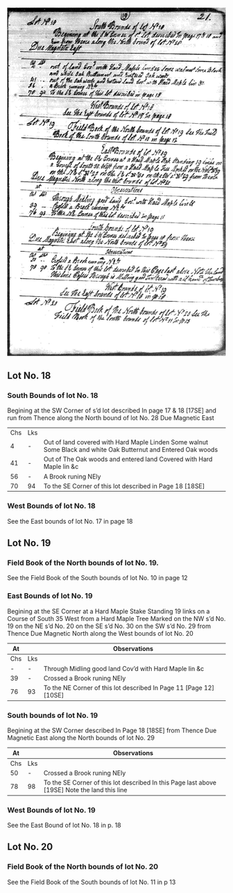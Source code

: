 ![page 19](../image/fieldbook/ovid-page-19.jpg)

## Lot No. 18

### South Bounds of lot No. 18

Begining at the SW Corner of s’d lot described In page 17 & 18 [17SE] and run from Thence along the North bound of lot No. 28 Due Magnetic East

|    |    |   |
| -- | -- | -- |
| Chs | Lks | |
| 4 | - | Out of land covered with Hard Maple Linden Some walnut Some Black and white Oak Butternut and Entered Oak woods |
| 41 | - | Out of The Oak woods and entered land Covered with Hard Maple lin &c |
| 56 | - | A Brook runing NEly |
| 70 | 94 | To the SE Corner of this lot described in Page 18 [18SE] |

### West Bounds of lot No. 18

See the East bounds of lot No. 17 in page 18

## Lot No. 19

### Field Book of the North bounds of lot No. 19.

See the Field Book of the South bounds of lot No. 10 in page 12

### East Bounds of lot No. 19

Begining at the SE Corner at a Hard Maple Stake Standing 19 links on a Course of South 35 West from a Hard Maple Tree Marked on the NW s’d No. 19 on the NE s’d No. 20 on the SE s’d No. 30 on the SW s’d No. 29 from Thence Due Magnetic North along the West bounds of lot No. 20

| At |    | Observations |
| -- | -- | ------------ |
| Chs | Lks | |
| - | - | Through Midling good land Cov’d with Hard Maple lin &c |
| 39 | - | Crossed a Brook runing NEly |
| 76 | 93 | To the NE Corner of this lot described In Page 11 [Page 12] [10SE] |

### South bounds of lot No. 19

Begining at the SW Corner described In Page 18 [18SE] from Thence Due Magnetic East along the North bounds of lot No. 29

| At |    | Observations |
| -- | -- | ------------ |
| Chs | Lks | |
| 50 | - | Crossed a Brook runing NEly |
| 78 | 98 | To the SE Corner of this lot described In this Page last above [19SE] Note the land this line | Passes Through is Midling good timbered with all kind of Timber |

### West Bounds of lot No. 19

See the East Bound of lot No. 18 in p. 18

## Lot No. 20

### Field Book of the North bounds of lot No. 20

See the Field Book of the South bounds of lot No. 11 in p 13
